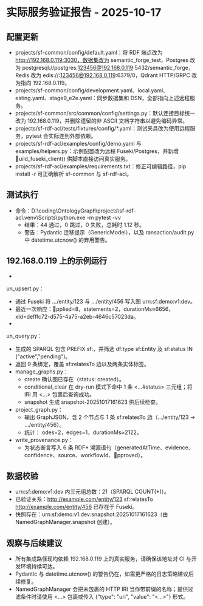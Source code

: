 ﻿# 实际服务验证报告 - 2025-10-17

## 配置更新
- projects/sf-common/config/default.yaml：将 RDF 端点改为 http://192.168.0.119:3030，数据集改为 semantic_forge_test，Postgres 改为 postgresql://postgres:123456@192.168.0.119:5432/semantic_forge，Redis 改为 edis://:123456@192.168.0.119:6379/0，Qdrant HTTP/GRPC 改为指向 192.168.0.119。
- projects/sf-common/config/development.yaml、local.yaml、	esting.yaml、stage9_e2e.yaml：同步数据集和 DSN，全部指向上述远程服务。
- projects/sf-common/src/common/config/settings.py：默认连接目标统一改为 192.168.0.119，并删除遗留的非 ASCII 文档字符串以避免编码异常。
- projects/sf-rdf-acl/tests/fixtures/config/*.yaml：测试夹具改为使用远程服务，pytest 会实际连到外部依赖。
- projects/sf-rdf-acl/examples/config/demo.yaml 与 examples/helpers.py：示例配置改为远程 Fuseki/Postgres，并新增 uild_fuseki_client() 供脚本直接访问真实服务。
- projects/sf-rdf-acl/examples/requirements.txt：修正可编辑路径，pip install -r 可正确解析 sf-common 与 sf-rdf-acl。

## 测试执行
- 命令：D:\coding\OntologyGraph\projects\sf-rdf-acl\.venv\Scripts\python.exe -m pytest -vv
  - 结果：44 通过，0 跳过，0 失败，总耗时 1.12 秒。
  - 警告：Pydantic 迁移提示（GenericModel），以及 	ransaction/audit.py 中 datetime.utcnow() 的弃用警告。

## 192.168.0.119 上的示例运行
- un_upsert.py：
  - 通过 Fuseki 将 .../entity/123 与 .../entity/456 写入图 urn:sf:demo:v1:dev。
  - 最近一次响应：pplied=8，statements=2，durationMs≈6656，	xId=defffc72-d575-4a75-a2eb-4646c57023da。
- un_query.py：
  - 生成的 SPARQL 包含 PREFIX sf:，并筛选 df:type sf:Entity 及 sf:status IN ("active","pending")。
  - 返回 9 条绑定，覆盖 sf:relatesTo 边以及两条实体标签。
- manage_graphs.py：
  - create 确认图已存在（status: created）。
  - conditional_clear 在 dry-run 模式下命中 1 条 <...#status> 三元组；将 IRI 用 <...> 包裹后查询成功。
  - snapshot 生成 snapshot-20251017161623 供后续检查。
- project_graph.py：
  - 输出 GraphJSON，含 2 个节点与 1 条 sf:relatesTo 边（.../entity/123 → .../entity/456）。
  - 统计：
odes=2，edges=1，durationMs≈2122。
- write_provenance.py：
  - 为状态断言写入 6 条 RDF* 溯源语句（generatedAtTime、evidence、confidence、source、workflowId、pproved）。

## 数据校验
- urn:sf:demo:v1:dev 内三元组总数：21（SPARQL COUNT(*)）。
- 已验证关系：<http://example.com/entity/123> sf:relatesTo <http://example.com/entity/456> 已存在于 Fuseki。
- 快照存在：urn:sf:demo:v1:dev:snapshot:20251017161623（由 NamedGraphManager.snapshot 创建）。

## 观察与后续建议
- 所有集成路径现均依赖 192.168.0.119 上的真实服务，请确保该地址对 CI 与开发环境持续可达。
- Pydantic 与 datetime.utcnow() 的警告仍在，如需更严格的日志策略建议后续修复。
- NamedGraphManager 会把未包裹的 HTTP IRI 当作带前缀的名称；提供过滤条件时请使用 <...> 包裹或传入 {"type": "uri", "value": "<...>"} 形式。
